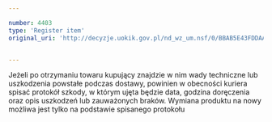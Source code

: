 ```yaml
---

number: 4403
type: 'Register item'
original_uri: 'http://decyzje.uokik.gov.pl/nd_wz_um.nsf/0/BBAB5E43FDDAAC1EC1257B42003B3DF7?OpenDocument'


---
```


Jeżeli po otrzymaniu towaru kupujący znajdzie w nim wady techniczne lub uszkodzenia powstałe podczas dostawy, powinien w obecności kuriera spisać protokół szkody, w którym ujęta będzie data, godzina doręczenia oraz opis uszkodzeń lub zauważonych braków. Wymiana produktu na nowy możliwa jest tylko na podstawie spisanego protokołu
